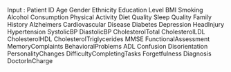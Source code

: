 Input : Patient ID Age Gender Ethnicity Education Level BMI Smoking Alcohol Consumption Physical Activity Diet Quality Sleep Quality Family History Alzheimers Cardiovascular Disease Diabetes Depression HeadInjury Hypertension SystolicBP DiastolicBP CholesterolTotal CholesterolLDL CholesterolHDL CholesterolTriglycerides MMSE FunctionalAssessment MemoryComplaints BehavioralProblems ADL Confusion Disorientation PersonalityChanges DifficultyCompletingTasks Forgetfulness Diagnosis DoctorInCharge
